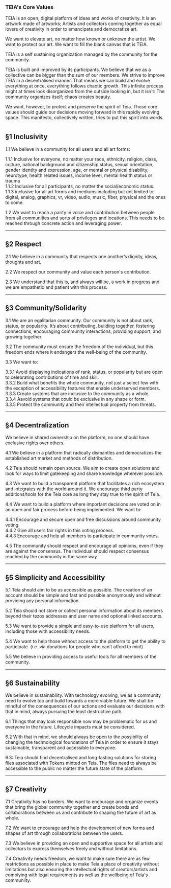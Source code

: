 ### TEIA's Core Values

TEIA is an open, digital platform of ideas and works of creativity. It is an artwork made of artworks; Artists and collectors coming together as equal lovers of creativity in order to emancipate and democratize art.

We want to elevate art, no matter how known or unknown the artist. We want to protect our art. We want to fill the blank canvas that is TEIA.

TEIA is a self sustaining organization managed by the community for the community.

TEIA is built and improved by its participants. We believe that we as a collective can be bigger than the sum of our members. We strive to improve TEIA in a decentralised manner. That means we can build and evolve everything at once, everything follows chaotic growth. This infinite process might at times look disorganized from the outside looking in, but it isn't: The community organizes itself; chaos creates beauty.

We want, however, to protect and preserve the spirit of Teia. Those core values should guide our decisions moving forward in this rapidly evolving space. This manifesto, collectively written, tries to put this spirit into words.

# 

## **§1 Inclusivity** 

1.1 We believe in a community for all users and all art forms: 

1.1.1 Inclusive for everyone, no matter your race, ethnicity, religion, class, culture, national background and citizenship status, sexual orientation, gender identity and expression, age, or mental or physical disability, neurotype, health related issues, income level, mental health status or trauma  
1.1.2 Inclusive for all participants, no matter the social/economic status.  
1.1.3 inclusive for all art forms and mediums including but not limited to: digital, analog, graphics, vr, video, audio, music, fiber, physical and the ones to come. 

1.2 We want to reach a parity in voice and contribution between people from all communities and sorts of privileges and locations. This needs to be reached through concrete action and leveraging power.

---

## **§2 Respect** 

2.1 We believe in a community that respects one another’s dignity, ideas, thoughts and art.

2.2 We respect our community and value each person's contribution.

2.3 We understand that this is, and always will be, a work in progress and we are empathetic and patient with this process.

---

## **§3 Community/Solidarity**

3.1 We are an egalitarian community. Our community is not about rank, status, or popularity. It’s about contributing, building together, fostering connections, encouraging community interactions, providing support, and growing together.   
      
3.2 The community must ensure the freedom of the individual, but this freedom ends where it endangers the well-being of the community.

3.3 We want to:

3.3.1 Avoid displaying indications of rank, status, or popularity but are open to celebrating contributions of time and skill.  
3.3.2 Build what benefits the whole community, not just a select few with the exception of accessibility features that enable underserved members.  
3.3.3 Create systems that are inclusive to the community as a whole.   
3.3.4 Aavoid systems that could be exclusive in any shape or form.   
3.3.5 Protect the community and their intellectual property from threats.

---

## **§4 Decentralization** 

We believe in shared ownership on the platform, no one should have exclusive rights over others.

4.1 We believe in a platform that radically dismantles and democratizes the established art market and methods of distribution.

4.2 Teia should remain open source. We aim to create open solutions and look for ways to limit gatekeeping and share knowledge wherever possible.

4.3 We want to build a transparent platform that facilitates a rich ecosystem and integrates with the world around it. We encourage third party additions/tools for the Teia core as long they stay true to the spirit of Teia.

4.4 We want to build a platform where important decisions are voted on in an open and fair process before being implemented. We want to:

4.4.1 Encourage and secure open and free discussions around community voting.  
4.4.2 Give all users fair rights in this voting process.  
4.4.3 Encourage and help all members to participate in community votes.

4.5 The community should respect and encourage all opinions, even if they are against the consensus. The individual should respect consensus reached by the community in the same way.

---

## **§5 Simplicity and Accessibility**

5.1 Teia should aim to be as accessible as possible. The creation of an account should be simple and fast and possible anonymously and without providing any personal information.

5.2 Teia should not store or collect personal information about its members beyond their tezos addresses and user name and optional linked accounts.

5.3 We want to provide a simple and easy-to-use platform for all users, including those with accessibility needs.

5.4 We want to help those without access to the platform to get the ability to participate. (i.e. via donations for people who can’t afford to mint)

5.5 We believe in providing access to useful tools for all members of the community.

---

## **§6 Sustainability**

We believe in sustainability. With technology evolving, we as a community need to evolve too and build towards a more viable future. We shall be mindful of the consequences of our actions and evaluate our decisions with that in mind, always pursuing the least destructive path.  
 
6.1 Things that may look responsible now may be problematic for us and everyone in the future. Lifecycle impacts must be considered.

6.2 With that in mind, we should always be open to the possibility of changing the technological foundations of Teia in order to ensure it stays sustainable, transparent and accessible to everyone.

6.3: Teia should find decentralised and long-lasting solutions for storing files associated with Tokens minted on Teia. The files need to always be accessible to the public no matter the future state of the platform.  

---

## **§7 Creativity** 

7.1 Creativity has no borders. We want to encourage and organize events that bring the global community together and create bonds and collaborations between us and contribute to shaping the future of art as whole.

7.2 We want to encourage and help the development of new forms and shapes of art through collaborations between the users.

7.3 We believe in providing an open and supportive space for all artists and collectors to express themselves freely and without limitations.

7.4 Creativity needs freedom, we want to make sure there are as few restrictions as possible in place to make Teia a place of creativity without limitations but also ensuring the intellectual rights of creators/artists and complying with legal requirements as well as the wellbeing of Teia's communiity.